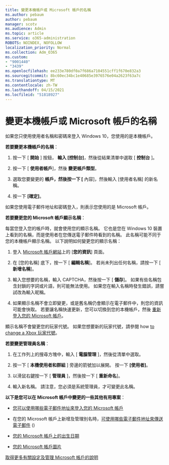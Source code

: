 ```yaml
---
title: 變更本機帳戶或 Microsoft 帳戶的名稱
ms.author: pebaum
author: pebaum
manager: scotv
ms.audience: Admin
ms.topic: article
ms.service: o365-administration
ROBOTS: NOINDEX, NOFOLLOW
localization_priority: Normal
ms.collection: Adm_O365
ms.custom:
- "9001440"
- "3439"
ms.openlocfilehash: ee233e780df0a7f686a7104551cff1f670e832a3
ms.sourcegitcommit: 8bc60ec34bc1e40685e3976576e04a2623f63a7c
ms.translationtype: MT
ms.contentlocale: zh-TW
ms.lasthandoff: 04/15/2021
ms.locfileid: "51818927"
---
```

# <a name="change-the-name-of-a-local-account-or-a-microsoft-account"></a>變更本機帳戶或 Microsoft 帳戶的名稱

如果您只使用使用者名稱和密碼來登入 Windows 10，您使用的是本機帳戶。 

**若要變更本機帳戶的名稱**：

1. 按一下 [ **開始** ] 按鈕， **輸入 [控制台]**，然後從結果清單中選取 [ **控制台** ]。

2. 按一下 [ **使用者帳戶**]，然後 **變更帳戶類型**。

3. 選取您要變更的 **帳戶，然後按一下 [** 內容]，然後輸入 [使用者名稱] 的新名稱。

4. 按一下 **[確定]**。

如果您使用電子郵件地址和密碼登入，則表示您使用的是 Microsoft 帳戶。

**若要變更您的 Microsoft 帳戶顯示名稱**：

每當您登入您的帳戶時，就會使用您的顯示名稱。 它也是您在 Windows 10 裝置上看到的名稱，而是使用者在您傳送電子郵件時看到的名稱。 此名稱可能不同于您的本機帳戶顯示名稱。 以下說明如何變更您的顯示名稱：

1. 登入 [Microsoft 帳戶網站](https://account.microsoft.com/)上的 [**您的資訊**] 頁面。

2. 在 [您的名稱] 底下，按一下 [ **編輯名稱**]。 若尚未列出任何名稱，請按一下 [ **新增名稱**]。 

3. 輸入您想要的名稱，輸入 CAPTCHA，然後按一下 [ **儲存**]。 如果有些名稱包含封鎖的字詞或片語，則可能無法使用。 如果您在輸入名稱時發生錯誤，請嘗試改為輸入昵稱。

4. 如果顯示名稱不會立即變更，或是舊名稱仍會顯示在電子郵件中，則您的資訊可能會快取。 若要讓名稱快速更新，您可以切換到您的本機帳戶，然後 [重新登入您的 Microsoft 帳戶](https://account.microsoft.com/)。

顯示名稱不會變更您的玩家代號。 如果您想要新的玩家代號，請參閱 how [to change a Xbox 玩家代號](https://support.xbox.com/id-ID/account-management/change-xbox-live-gamertag)。

**若要變更管理員名稱**：

1. 在工作列上的搜尋方塊中，輸入 [ **電腦管理** ]，然後從清單中選取。

2. 按一下 [ **本機使用者和群組** ] 旁邊的箭號加以展開。 按一下 **[使用者]**。

3. 以滑鼠右鍵按一下 [ **管理員** ]，然後按一下 [ **重新命名**]。

4. 輸入新名稱。 請注意，您必須是系統管理員，才可變更此名稱。

**以下是您可以在 Microsoft 帳戶中變更的一些其他有用專案**：

- [您可以使用哪些電子郵件地址來登入您的 Microsoft 帳戶](https://support.microsoft.com/help/4026162)

- 在您的 Microsoft 帳戶上新增及管理別名時，[可使用哪些電子郵件地址來傳送電子郵件](https://support.microsoft.com/help/12407) () 

- [您的 Microsoft 帳戶上的出生日期](https://support.microsoft.com/help/12411)

- [您的 Microsoft 帳戶圖片](https://support.microsoft.com/help/4026790)

[取得更多有關設定及管理 Microsoft 帳戶的說明](https://support.microsoft.com/hub/4294457/microsoft-account-help#manage-account)